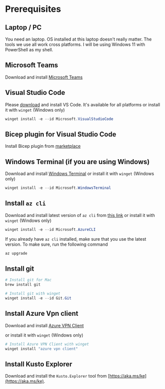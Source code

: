 # Prerequisites

## Laptop / PC

You need an laptop. OS installed at this laptop doesn't really matter. The tools we use all work cross platforms. I will be using Windows 11 with PowerShell as my shell.

## Microsoft Teams

Download and install [Microsoft Teams](https://products.office.com/en-US/microsoft-teams/group-chat-software)

## Visual Studio Code

Please [download](https://code.visualstudio.com/download) and install VS Code. It's available for all platforms or install it with `winget` (Windows only)

```powershell
winget install -e --id Microsoft.VisualStudioCode
```

## Bicep plugin for Visual Studio Code

Install Bicep plugin from [marketplace](https://marketplace.visualstudio.com/items?itemName=ms-azuretools.vscode-bicep) 

## Windows Terminal (if you are using Windows)

Download and install [Windows Terminal](https://www.microsoft.com/en-us/p/windows-terminal/9n0dx20hk701?activetab=pivot:overviewtab&atc=true) or install it with `winget` (Windows only)

```powershell
winget install -e --id Microsoft.WindowsTerminal
```

## Install `az cli`

Download and install latest version of `az cli` from [this link](https://docs.microsoft.com/en-us/cli/azure/install-azure-cli?view=azure-cli-latest&WT.mc_id=AZ-MVP-5003837) or install it with `winget` (Windows only)

```powershell
winget install -e --id Microsoft.AzureCLI
```

If you already have `az cli` installed, make sure that you use the latest version. To make sure, run the following command

```powershell
az upgrade
```

## Install git

```powershell
# Install git for Mac
brew install git

# Install git with winget
winget install -e --id Git.Git
```

## Install Azure Vpn client

Download and install [Azure VPN Client](https://docs.microsoft.com/en-us/azure/vpn-gateway/openvpn-azure-ad-tenant?tabs=azure-ad-md-2-0&WT.mc_id=AZ-MVP-5003837)

or install it with `winget` (Windows only)

```powershell
# Install Azure VPN Client with winget
winget install "azure vpn client"
```

## Install Kusto Explorer

Download and install the `Kusto.Explorer` tool from [https://aka.ms/ke](https://aka.ms/ke).


